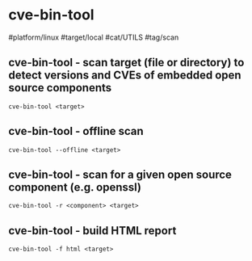 # cve-bin-tool

#platform/linux #target/local #cat/UTILS #tag/scan

## cve-bin-tool - scan target (file or directory) to detect versions and CVEs of embedded open source components
```
cve-bin-tool <target>
```

## cve-bin-tool - offline scan 
```
cve-bin-tool --offline <target>
```

## cve-bin-tool - scan for a given open source component (e.g. openssl)
```
cve-bin-tool -r <component> <target>
```

## cve-bin-tool - build HTML report
```
cve-bin-tool -f html <target>
```
